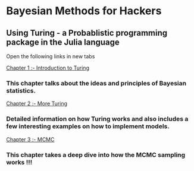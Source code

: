 # Bayesian Methods for Hackers
## Using Turing - a Probablistic programming package in the Julia language

Open the following links in new tabs

[Chapter 1 :- Introduction to Turing](https://abid8042.github.io/Bayesian-Methods-for-Hackers-in-Julia/Ch1_Introduction_Julia.html)
### This chapter talks about the ideas and principles of Bayesian statistics.

[Chapter 2 :- More Turing](https://abid8042.github.io/Bayesian-Methods-for-Hackers-in-Julia/Ch_2_More_Turing.html)
### Detailed information on how Turing works and also includes a few interesting examples on how to implement models.

[Chapter 3 :- MCMC](https://abid8042.github.io/Bayesian-Methods-for-Hackers-in-Julia/Ch_3_MCMC.html)
### This chapter takes a deep dive into how the MCMC sampling works !!!







